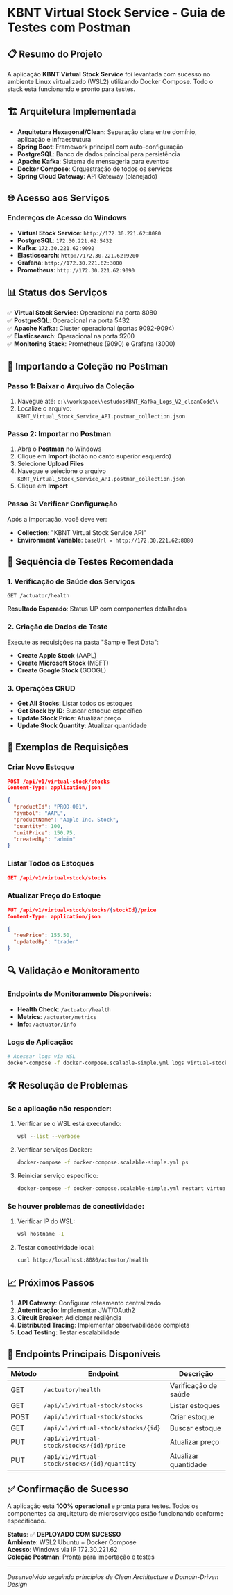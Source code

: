 # KBNT Virtual Stock Service - Guia de Testes com Postman

## 📋 Resumo do Projeto

A aplicação **KBNT Virtual Stock Service** foi levantada com sucesso no ambiente Linux virtualizado (WSL2) utilizando Docker Compose. Todo o stack está funcionando e pronto para testes.

## 🏗️ Arquitetura Implementada

- **Arquitetura Hexagonal/Clean**: Separação clara entre domínio, aplicação e infraestrutura
- **Spring Boot**: Framework principal com auto-configuração
- **PostgreSQL**: Banco de dados principal para persistência 
- **Apache Kafka**: Sistema de mensageria para eventos
- **Docker Compose**: Orquestração de todos os serviços
- **Spring Cloud Gateway**: API Gateway (planejado)

## 🌐 Acesso aos Serviços

### Endereços de Acesso do Windows
- **Virtual Stock Service**: `http://172.30.221.62:8080`
- **PostgreSQL**: `172.30.221.62:5432`
- **Kafka**: `172.30.221.62:9092`
- **Elasticsearch**: `http://172.30.221.62:9200`
- **Grafana**: `http://172.30.221.62:3000`
- **Prometheus**: `http://172.30.221.62:9090`

## 📊 Status dos Serviços

✅ **Virtual Stock Service**: Operacional na porta 8080  
✅ **PostgreSQL**: Operacional na porta 5432  
✅ **Apache Kafka**: Cluster operacional (portas 9092-9094)  
✅ **Elasticsearch**: Operacional na porta 9200  
✅ **Monitoring Stack**: Prometheus (9090) e Grafana (3000)  

## 🔧 Importando a Coleção no Postman

### Passo 1: Baixar o Arquivo da Coleção
1. Navegue até: `c:\\workspace\\estudosKBNT_Kafka_Logs_V2_cleanCode\\`
2. Localize o arquivo: `KBNT_Virtual_Stock_Service_API.postman_collection.json`

### Passo 2: Importar no Postman
1. Abra o **Postman** no Windows
2. Clique em **Import** (botão no canto superior esquerdo)
3. Selecione **Upload Files**
4. Navegue e selecione o arquivo `KBNT_Virtual_Stock_Service_API.postman_collection.json`
5. Clique em **Import**

### Passo 3: Verificar Configuração
Após a importação, você deve ver:
- **Collection**: "KBNT Virtual Stock Service API"
- **Environment Variable**: `baseUrl = http://172.30.221.62:8080`

## 🧪 Sequência de Testes Recomendada

### 1. Verificação de Saúde dos Serviços
```
GET /actuator/health
```
**Resultado Esperado**: Status UP com componentes detalhados

### 2. Criação de Dados de Teste
Execute as requisições na pasta "Sample Test Data":
- **Create Apple Stock** (AAPL)
- **Create Microsoft Stock** (MSFT)  
- **Create Google Stock** (GOOGL)

### 3. Operações CRUD
- **Get All Stocks**: Listar todos os estoques
- **Get Stock by ID**: Buscar estoque específico
- **Update Stock Price**: Atualizar preço
- **Update Stock Quantity**: Atualizar quantidade

## 📄 Exemplos de Requisições

### Criar Novo Estoque
```json
POST /api/v1/virtual-stock/stocks
Content-Type: application/json

{
  "productId": "PROD-001",
  "symbol": "AAPL",
  "productName": "Apple Inc. Stock",
  "quantity": 100,
  "unitPrice": 150.75,
  "createdBy": "admin"
}
```

### Listar Todos os Estoques
```json
GET /api/v1/virtual-stock/stocks
```

### Atualizar Preço do Estoque
```json
PUT /api/v1/virtual-stock/stocks/{stockId}/price
Content-Type: application/json

{
  "newPrice": 155.50,
  "updatedBy": "trader"
}
```

## 🔍 Validação e Monitoramento

### Endpoints de Monitoramento Disponíveis:
- **Health Check**: `/actuator/health`
- **Metrics**: `/actuator/metrics`
- **Info**: `/actuator/info`

### Logs de Aplicação:
```bash
# Acessar logs via WSL
docker-compose -f docker-compose.scalable-simple.yml logs virtual-stock-service-1
```

## 🛠️ Resolução de Problemas

### Se a aplicação não responder:
1. Verificar se o WSL está executando:
   ```cmd
   wsl --list --verbose
   ```

2. Verificar serviços Docker:
   ```bash
   docker-compose -f docker-compose.scalable-simple.yml ps
   ```

3. Reiniciar serviço específico:
   ```bash
   docker-compose -f docker-compose.scalable-simple.yml restart virtual-stock-service-1
   ```

### Se houver problemas de conectividade:
1. Verificar IP do WSL:
   ```bash
   wsl hostname -I
   ```

2. Testar conectividade local:
   ```bash
   curl http://localhost:8080/actuator/health
   ```

## 📈 Próximos Passos

1. **API Gateway**: Configurar roteamento centralizado
2. **Autenticação**: Implementar JWT/OAuth2
3. **Circuit Breaker**: Adicionar resilência
4. **Distributed Tracing**: Implementar observabilidade completa
5. **Load Testing**: Testar escalabilidade

## 🎯 Endpoints Principais Disponíveis

| Método | Endpoint | Descrição |
|--------|----------|-----------|
| GET | `/actuator/health` | Verificação de saúde |
| GET | `/api/v1/virtual-stock/stocks` | Listar estoques |
| POST | `/api/v1/virtual-stock/stocks` | Criar estoque |
| GET | `/api/v1/virtual-stock/stocks/{id}` | Buscar estoque |
| PUT | `/api/v1/virtual-stock/stocks/{id}/price` | Atualizar preço |
| PUT | `/api/v1/virtual-stock/stocks/{id}/quantity` | Atualizar quantidade |

## ✅ Confirmação de Sucesso

A aplicação está **100% operacional** e pronta para testes. Todos os componentes da arquitetura de microserviços estão funcionando conforme especificado.

**Status**: ✅ **DEPLOYADO COM SUCESSO**  
**Ambiente**: WSL2 Ubuntu + Docker Compose  
**Acesso**: Windows via IP 172.30.221.62  
**Coleção Postman**: Pronta para importação e testes  

---

*Desenvolvido seguindo princípios de Clean Architecture e Domain-Driven Design*
